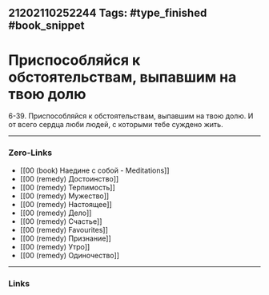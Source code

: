 21202110252244
Tags: #type_finished #book_snippet 
---
# Приспособляйся к обстоятельствам, выпавшим на твою долю

 6-39. Приспособляйся к обстоятельствам, выпавшим на твою долю. И от всего сердца люби людей, с которыми тебе суждено жить. 

---
### Zero-Links
 - [[00 (book) Наедине с собой - Meditations]]
 - [[00 (remedy) Достоинство]]
 - [[00 (remedy) Терпимость]]
 - [[00 (remedy) Мужество]]
 - [[00 (remedy) Настоящее]]
 - [[00 (remedy) Дело]]
 - [[00 (remedy) Счастье]]
 - [[00 (remedy) Favourites]]
 -  [[00 (remedy) Признание]]
 - [[00 (remedy) Утро]]
 - [[00 (remedy) Одиночество]]
---
### Links
